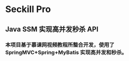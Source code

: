 # Seckill Pro 
## Java SSM 实现高并发秒杀 API

### 本项目基于慕课网视频教程所整合开发，使用了 SpringMVC+Spring+MyBatis 实现高并发和秒杀。
